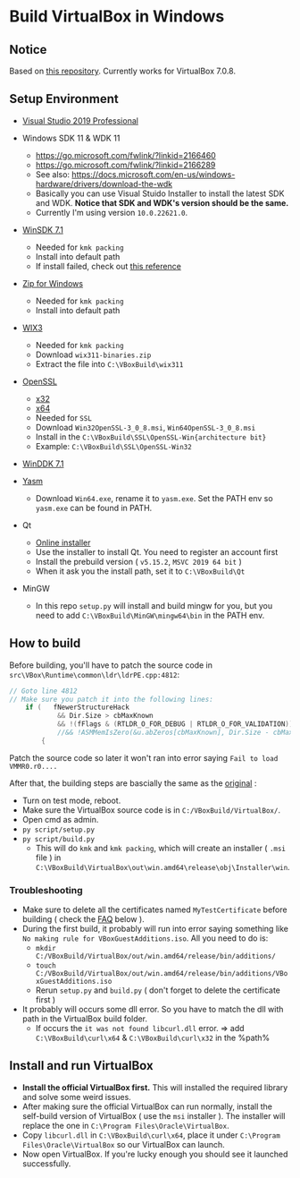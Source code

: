 # Build VirtualBox in Windows

## Notice  
Based on [this repository](https://github.com/st424204/build-virtualbox-in-windows). Currently works for VirtualBox 7.0.8.  

## Setup Environment

* [Visual Studio 2019 Professional](https://learn.microsoft.com/en-us/visualstudio/releases/2019/release-notes)
* Windows SDK 11 & WDK 11
    * https://go.microsoft.com/fwlink/?linkid=2166460
    * https://go.microsoft.com/fwlink/?linkid=2166289
    * See also: https://docs.microsoft.com/en-us/windows-hardware/drivers/download-the-wdk
    * Basically you can use Visual Stuido Installer to install the latest SDK and WDK. **Notice that SDK and WDK's version should be the same.**  
    * Currently I'm using version `10.0.22621.0`.
    
* [WinSDK 7.1](https://www.microsoft.com/en-us/download/details.aspx?id=8279)
    * Needed for `kmk packing`
    * Install into default path
    * If install failed, check out [this reference](https://notepad.patheticcockroach.com/1666/installing-visual-c-2010-and-windows-sdk-for-windows-7-offline-installer-and-installation-troubleshooting/)

* [Zip for Windows](https://gnuwin32.sourceforge.net/packages/zip.htm)
    * Needed for `kmk packing`
    * Install into default path

* [WIX3](https://github.com/wixtoolset/wix3/releases)
    * Needed for `kmk packing`
    * Download `wix311-binaries.zip`
    * Extract the file into `C:\VBoxBuild\wix311`

* [OpenSSL](https://slproweb.com/products/Win32OpenSSL.html)
    * [x32](https://slproweb.com/download/Win32OpenSSL-3_0_8.msi)
    * [x64](https://slproweb.com/download/Win64OpenSSL-3_0_8.msi)
    * Needed for `SSL`
    * Download `Win32OpenSSL-3_0_8.msi`, `Win64OpenSSL-3_0_8.msi`
    * Install in the `C:\VBoxBuild\SSL\OpenSSL-Win{architecture bit}`
    * Example: `C:\VBoxBuild\SSL\OpenSSL-Win32`

* [WinDDK 7.1](https://www.microsoft.com/en-us/download/details.aspx?displaylang=en&id=11800)
* [Yasm](https://yasm.tortall.net/Download.html)
    * Download `Win64.exe`, rename it to `yasm.exe`. Set the PATH env so `yasm.exe` can be found in PATH.
* Qt
    * [Online installer](https://d13lb3tujbc8s0.cloudfront.net/onlineinstallers/qt-unified-windows-x64-4.5.1-online.exe)
    * Use the installer to install Qt. You need to register an account first
    * Install the prebuild version ( `v5.15.2`, `MSVC 2019 64 bit` )
    * When it ask you the install path, set it to `C:\VBoxBuild\Qt`

* MinGW
    * In this repo `setup.py` will install and build mingw for you, but you need to add `C:\VBoxBuild\MinGW\mingw64\bin` in the PATH env.

## How to build

Before building, you'll have to patch the source code in `src\VBox\Runtime\common\ldr\ldrPE.cpp:4812`:  

```C
// Goto line 4812
// Make sure you patch it into the following lines:
    if (   fNewerStructureHack
            && Dir.Size > cbMaxKnown
            && !(fFlags & (RTLDR_O_FOR_DEBUG | RTLDR_O_FOR_VALIDATION)) && 0)
            //&& !ASMMemIsZero(&u.abZeros[cbMaxKnown], Dir.Size - cbMaxKnown))
        {

```
Patch the source code so later it won't ran into error saying `Fail to load VMMR0.r0....`

After that, the building steps are bascially the same as the [original](#2-set-up-privilege) :  
* Turn on test mode, reboot.  
* Make sure the VirtualBox source code is in `C:/VBoxBuild/VirtualBox/`.  
* Open cmd as admin.
* `py script/setup.py`
* `py script/build.py`  
    - This will do `kmk` and `kmk packing`, which will create an installer ( `.msi` file ) in `C:\VBoxBuild\VirtualBox\out\win.amd64\release\obj\Installer\win`.

### Troubleshooting  
* Make sure to delete all the certificates named `MyTestCertificate` before building ( check the [FAQ](#faq) below ).  
* During the first build, it probably will run into error saying something like `No making rule for VBoxGuestAdditions.iso`. All you need to do is:  
    - `mkdir C:/VBoxBuild/VirtualBox/out/win.amd64/release/bin/additions/`  
    - `touch C:/VBoxBuild/VirtualBox/out/win.amd64/release/bin/additions/VBoxGuestAdditions.iso`  
    - Rerun `setup.py` and `build.py` ( don't forget to delete the certificate first )
* It probably will occurs some dll error. So you have to match the dll with path in the VirtualBox build folder.
    - If occurs the `it was not found libcurl.dll` error. => add `C:\VBoxBuild\curl\x64` & `C:\VBoxBuild\curl\x32` in the %path% 


## Install and run VirtualBox
* **Install the official VirtualBox first.** This will installed the required library and solve some weird issues.
* After making sure the official VirtualBox can run normally, install the self-build version of VirtualBox ( use the `msi` installer ). The installer will replace the one in `C:\Program Files\Oracle\VirtualBox`.
* Copy `libcurl.dll` in `C:\VBoxBuild\curl\x64`, place it under `C:\Program Files\Oracle\VirtualBox` so our VirtualBox can launch.
* Now open VirtualBox. If you're lucky enough you should see it launched successfully.